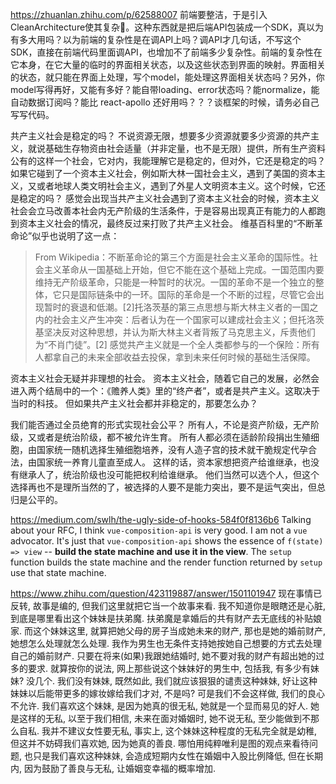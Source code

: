 https://zhuanlan.zhihu.com/p/62588007
前端要整洁，于是引入CleanArchitecture使其复杂💩。这种东西就是把后端API包装成一个SDK，真以为有多大用吗？以为前端的复杂性是在调API上吗？调API才几句话，不写这个SDK，直接在前端代码里面调API，也增加不了前端多少复杂性。前端的复杂性在它本身，在它大量的临时的界面相关状态，以及这些状态到界面的映射。界面相关的状态，就只能在界面上处理，写个model，能处理这界面相关状态吗？另外，你model写得再好，又能有多好？能自带loading、error状态吗？能normalize，能自动数据订阅吗？能比 react-apollo 还好用吗？？？谈框架的时候，请务必自己写写代码。



共产主义社会是稳定的吗？
不说资源无限，想要多少资源就要多少资源的共产主义，就说基础生存物资由社会适量（并非定量，也不是无限）提供，所有生产资料公有的这样一个社会，它对内，我能理解它是稳定的，但对外，它还是稳定的吗？
如果它碰到了一个资本主义社会，例如斯大林一国社会主义，遇到了美国的资本主义，又或者地球人类文明社会主义，遇到了外星人文明资本主义。这个时候，它还是稳定的吗？
感觉会出现当共产主义社会遇到了资本主义社会的时候，资本主义社会会立马改善本社会内无产阶级的生活条件，于是容易出现真正有能力的人都跑到资本主义社会的情况，最终反过来打败了共产主义社会。
维基百科里的“不断革命论”似乎也说明了这一点：
> From Wikipedia：不断革命论的第三个方面是社会主义革命的国际性。社会主义革命从一国基础上开始，但它不能在这个基础上完成。一国范围内要维持无产阶级革命，只能是一种暂时的状况。一国的革命不是一个独立的整体，它只是国际链条中的一环。国际的革命是一个不断的过程，尽管它会出现暂时的衰退和低潮。[2]托洛茨基的第三点思想与斯大林主义者的一国之内的社会主义产生冲突：后者认为在一个国家可以建成社会主义；但托洛茨基坚决反对这种思想，并认为斯大林主义者背叛了马克思主义，斥责他们为“不肖门徒”。[2]
感觉共产主义就是一个全人类都参与的一个保险：所有人都拿自己的未来全部收益去投保，拿到未来任何时候的基础生活保障。

资本主义社会无疑并非理想的社会。
资本主义社会，随着它自己的发展，必然会进入两个结局中的一个：《赡养人类》里的“终产者”，或者是共产主义。这取决于当时的科技。
但如果共产主义社会都并非稳定的，那要怎么办？

我们能否通过全员绝育的形式实现社会公平？
所有人，不论是资产阶级，无产阶级，又或者是统治阶级，都不被允许生育。
所有人都必须在适龄阶段捐出生殖细胞，由国家统一随机选择生殖细胞培养，没有人造子宫的技术就干脆规定代孕合法，由国家统一养育儿童直至成人。
这样的话，资本家想把资产给谁继承，也没有继承人了，统治阶级也没可能把权利给谁继承。
他们当然可以选个人，但这个选择再也不是理所当然的了，被选择的人要不是能力突出，要不是运气突出，但总归是公平的。


https://medium.com/swlh/the-ugly-side-of-hooks-584f0f8136b6
Talking about your RFC, I think `vue-composition-api` is very good. I am not a `vue` advocator. It's just that `vue-composition-api` shows the essence of `f(state) => view` -- **build the state machine and use it in the view**.  The `setup` function builds the state machine and the render function returned by `setup` use that state machine.



https://www.zhihu.com/question/423119887/answer/1501101947
现在事情已反转, 故事是编的, 但我们这里就把它当一个故事来看.
我不知道你是眼瞎还是心脏, 到底是哪里看出这个妹妹是扶弟魔.
扶弟魔是拿婚后的共有财产去无底线的补贴娘家.
而这个妹妹这里, 就算把她父母的房子当成她未来的财产, 那也是她的婚前财产, 她想怎么处理就怎么处理.
我作为男生也无条件支持她按她自己想要的方式去处理自己的婚前财产. 只要在将来(如果)我跟她结婚时, 她不要对我的财产有超出她的过多的要求.
就算按你的说法, 网上那些说这个妹妹好的男生中, 包括我, 有多少有妹妹? 没几个. 
我们没有妹妹, 既然如此, 我们就应该狠狠的谴责这种妹妹, 好让这种妹妹以后能带更多的嫁妆嫁给我们才对, 不是吗?
可是我们不会这样做, 我们的良心不允许. 我们喜欢这个妹妹, 是因为她真的很无私, 她就是一个显而易见的好人.
她是这样的无私, 以至于我们相信, 未来在面对婚姻时, 她不说无私, 至少能做到不那么自私.
我并不建议女性要无私, 事实上, 这个妹妹这种程度的无私完全就是幼稚, 但这并不妨碍我们喜欢她, 因为她真的善良.
哪怕用纯粹唯利是图的观点来看待问题, 也只是我们喜欢这种妹妹, 会造成短期内女性在婚姻中入股比例降低, 但在长期内, 因为鼓励了善良与无私, 让婚姻变幸福的概率增加.
